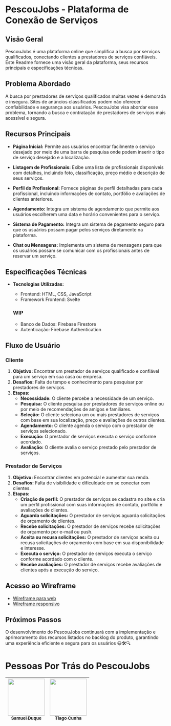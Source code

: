 # PescouJobs - Plataforma de Conexão de Serviços

## Visão Geral

PescouJobs é uma plataforma online que simplifica a busca por serviços qualificados, conectando clientes a prestadores de serviços confiáveis. Este Readme fornece uma visão geral da plataforma, seus recursos principais e especificações técnicas.

## Problema Abordado

A busca por prestadores de serviços qualificados muitas vezes é demorada e insegura. Sites de anúncios classificados podem não oferecer confiabilidade e segurança aos usuários. PescouJobs visa abordar esse problema, tornando a busca e contratação de prestadores de serviços mais acessível e segura.

## Recursos Principais

- **Página Inicial:** Permite aos usuários encontrar facilmente o serviço desejado por meio de uma barra de pesquisa onde podem inserir o tipo de serviço desejado e a localização.

- **Listagem de Profissionais:** Exibe uma lista de profissionais disponíveis com detalhes, incluindo foto, classificação, preço médio e descrição de seus serviços.

- **Perfil do Profissional:** Fornece páginas de perfil detalhadas para cada profissional, incluindo informações de contato, portfólio e avaliações de clientes anteriores.

- **Agendamento:** Integra um sistema de agendamento que permite aos usuários escolherem uma data e horário convenientes para o serviço.

- **Sistema de Pagamento:** Integra um sistema de pagamento seguro para que os usuários possam pagar pelos serviços diretamente na plataforma.

- **Chat ou Mensagens:** Implementa um sistema de mensagens para que os usuários possam se comunicar com os profissionais antes de reservar um serviço.

## Especificações Técnicas

- **Tecnologias Utilizadas:**
  - Frontend: HTML, CSS, JavaScript
  - Framework Frontend: Svelte
 
  ### WIP
  - Banco de Dados: Firebase Firestore
  - Autenticação: Firebase Authentication

## Fluxo de Usuário

### Cliente

1. **Objetivo:** Encontrar um prestador de serviços qualificado e confiável para um serviço em sua casa ou empresa.
2. **Desafios:** Falta de tempo e conhecimento para pesquisar por prestadores de serviços.
3. **Etapas:**
   - **Necessidade:** O cliente percebe a necessidade de um serviço.
   - **Pesquisa:** O cliente pesquisa por prestadores de serviços online ou por meio de recomendações de amigos e familiares.
   - **Seleção:** O cliente seleciona um ou mais prestadores de serviços com base em sua localização, preço e avaliações de outros clientes.
   - **Agendamento:** O cliente agenda o serviço com o prestador de serviços selecionado.
   - **Execução:** O prestador de serviços executa o serviço conforme acordado.
   - **Avaliação:** O cliente avalia o serviço prestado pelo prestador de serviços.

### Prestador de Serviços

1. **Objetivo:** Encontrar clientes em potencial e aumentar sua renda.
2. **Desafios:** Falta de visibilidade e dificuldade em se conectar com clientes.
3. **Etapas:**
   - **Criação de perfil:** O prestador de serviços se cadastra no site e cria um perfil profissional com suas informações de contato, portfólio e avaliações de clientes.
   - **Aguarda solicitações:** O prestador de serviços aguarda solicitações de orçamento de clientes.
   - **Recebe solicitações:** O prestador de serviços recebe solicitações de orçamento por e-mail ou push.
   - **Aceita ou recusa solicitações:** O prestador de serviços aceita ou recusa solicitações de orçamento com base em sua disponibilidade e interesse.
   - **Executa o serviço:** O prestador de serviços executa o serviço conforme acordado com o cliente.
   - **Recebe avaliações:** O prestador de serviços recebe avaliações de clientes após a execução do serviço.

## Acesso ao Wireframe

- [Wireframe para web](https://www.figma.com/proto/gsieXY7PWf2rYlVo0xsIZc/PescouJobs?type=design&node-id=18-4&t=ejtBt6ItiReepDVD-0&scaling=scale-down-width&page-id=18%3A3&starting-point-node-id=18%3A4&hotspot-hints=0&hide-ui=1)
- [Wireframe responsivo](https://www.figma.com/proto/gsieXY7PWf2rYlVo0xsIZc/PescouJobs?type=design&node-id=33-15&t=ejtBt6ItiReepDVD-0&scaling=min-zoom&page-id=18%3A3&starting-point-node-id=33%3A15&show-proto-sidebar=1&hide-ui=1)

## Próximos Passos

O desenvolvimento do PescouJobs continuará com a implementação e aprimoramento dos recursos listados no backlog do produto, garantindo uma experiência eficiente e segura para os usuários 😃🛠️🔍


# Pessoas Por Trás do PescouJobs
| [<img loading="lazy" src="https://avatars.githubusercontent.com/Samuel-Duque" width=115><br><sub>Samuel Duque</sub>](https://github.com/Samuel-Duque) | [<img loading="lazy" src="https://avatars.githubusercontent.com/Tiago-msC" width=115><br><sub>Tiago Cunha</sub>](https://github.com/Tiago-msC) | 
| --- | --- |
